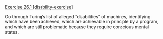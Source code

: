 [Exercise 26.1 \[disability-exercise\]](26-1/)

Go through Turing’s list of alleged
“disabilities” of machines, identifying which have been achieved, which
are achievable in principle by a program, and which are still
problematic because they require conscious mental states.
